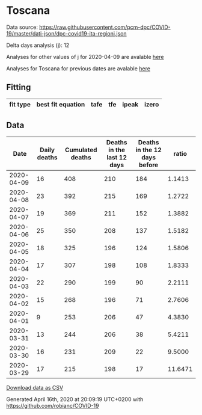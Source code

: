 # Toscana

Data source: https://raw.githubusercontent.com/pcm-dpc/COVID-19/master/dati-json/dpc-covid19-ita-regioni.json

Delta days analysis (j): 12

Analyses for other values of j for 2020-04-09 are avalable [here](../2020-04-09/README.md)

Analyses for Toscana for previous dates are avalable [here](../README.md)

## Fitting 
|fit type|best fit equation|tafe|tfe|ipeak|izero|
|-------|-----|--------|------|---|---|

## Data
|Date|Daily deaths|Cumulated deaths|Deaths in the last 12 days|Deaths in the 12 days before|ratio|
|----|----------|-----------|-------|--------------------|-----|
|2020-04-09|16|408|210|184|1.1413|
|2020-04-08|23|392|215|169|1.2722|
|2020-04-07|19|369|211|152|1.3882|
|2020-04-06|25|350|208|137|1.5182|
|2020-04-05|18|325|196|124|1.5806|
|2020-04-04|17|307|198|108|1.8333|
|2020-04-03|22|290|199|90|2.2111|
|2020-04-02|15|268|196|71|2.7606|
|2020-04-01|9|253|206|47|4.3830|
|2020-03-31|13|244|206|38|5.4211|
|2020-03-30|16|231|209|22|9.5000|
|2020-03-29|17|215|198|17|11.6471|

[Download data as CSV](COVID-19_toscana_j12_2020-04-09.csv)

Generated April 16th, 2020 at 20:09:19 UTC+0200 with https://github.com/robianc/COVID-19
